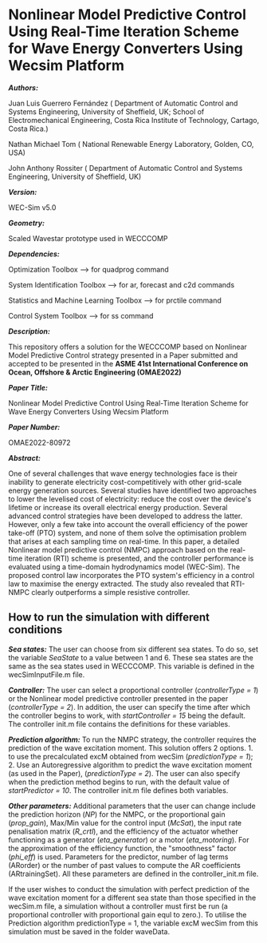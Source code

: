 # Nonlinear Model Predictive Control Using Real-Time Iteration Scheme for Wave Energy Converters Using Wecsim Platform

_**Authors:**_ 
 
Juan Luis Guerrero Fernández 
( Department of Automatic Control and Systems Engineering, University of Sheffield, UK;
   School of Electromechanical Engineering, Costa Rica Institute of Technology, Cartago, Costa Rica.)

Nathan Michael Tom 
( National Renewable Energy Laboratory, Golden, CO, USA)

John Anthony Rossiter
( Department of Automatic Control and Systems Engineering, University of Sheffield, UK)

_**Version:**_  

WEC-Sim v5.0

_**Geometry:**_ 

Scaled Wavestar prototype used in WECCCOMP

_**Dependencies:**_

   Optimization Toolbox 		-->	for quadprog command

   System Identification Toolbox	-->	for ar, forecast and c2d commands

   Statistics and Machine Learning Toolbox -->	for prctile command

   Control System Toolbox		-->	for ss command

_**Description:**_

This repository offers a solution for the WECCCOMP based on Nonlinear Model Predictive Control strategy 
presented in a Paper submitted and accepted to be presented in the **ASME 41st International Conference on Ocean, Offshore & Arctic Engineering (OMAE2022)**

_**Paper Title:**_ 

Nonlinear Model Predictive Control Using Real-Time Iteration Scheme for Wave Energy Converters Using Wecsim Platform

_**Paper Number:**_ 

OMAE2022-80972

_**Abstract:**_ 

One of several challenges that wave energy technologies face is their inability to generate electricity cost-competitively 
with other grid-scale energy generation sources. Several studies have identified two approaches to lower the levelised cost of electricity: 
reduce the cost over the device's lifetime or increase its overall electrical energy production. Several advanced control strategies have been 
developed to address the latter. However, only a few take into account the overall efficiency of the power take-off (PTO) system, and none of
them solve the optimisation problem that arises at each sampling time on real-time. In this paper, a detailed Nonlinear model predictive control (NMPC)
approach based on the real-time iteration (RTI) scheme is presented, and the controller performance is evaluated using a time-domain hydrodynamics model (WEC-Sim).
The proposed control law incorporates the PTO system's efficiency in a control law to maximise the energy extracted. The study also revealed that RTI-NMPC clearly 
outperforms a simple resistive controller.

## How to run the simulation with different conditions 

_**Sea states:**_ The user can choose from six different sea states. To do so, set the variable _SeaState_ to a value between 1 and 6. These sea states are the same as the sea states used in WECCCOMP. This variable is defined in the wecSimInputFile.m file.

_**Controller:**_ The user can select a proportional controller (_controllerType = 1_) or the Nonlinear model predictive controller presented in the paper (_controllerType = 2_). In addition, the user can specify the time after which the controller begins to work, with _startController = 15_ being the default. The controller init.m file contains the definitions for these variables.

_**Prediction algorithm:**_ To run the NMPC strategy, the controller requires the prediction of the wave excitation moment. 
This solution offers 2 options. 1. to use the precalculated excM obtained from wecSim (_predictionType  = 1_); 2. Use an Autoregressive algorithm to predict the wave excitation moment (as used in the Paper), (_predictionType  = 2_). The user can also specify when the prediction method begins to run, with the default value of _startPredictor = 10_. The controller init.m file defines both variables.

_**Other parameters:**_ Additional parameters that the user can change include the prediction horizon (_NP_) for the NMPC, or the proportional gain (_prop_gain_), Max/Min value for the control input (_McSat_), the input rate penalisation matrix (_R_crtl_), and the efficiency of the actuator whether functioning as a generator (_eta_generator_) or a motor (_eta_motoring_). For the approximation of the efficiency function, the "smoothness" factor (_phi_eff_) is used.  Parameters for the predictor, number of lag terms (ARorder) or the number of past values to compute the AR coefficients (ARtrainingSet). All these parameters are defined in the controller_init.m file.

If the user wishes to conduct the simulation with perfect prediction of the wave excitation moment for a different sea state than
those specified in the wecSim.m file, a simulation without a controller must first be run (a proportional controller with proportional
gain equl to zero.). To utilise the Prediction algorithm predictionType = 1, the variable excM wecSim from this simulation must be 
saved in the folder waveData.
